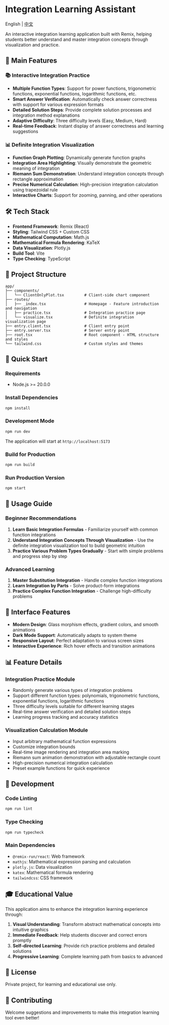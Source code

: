 # Integration Learning Assistant

English | [中文](./README.md)

An interactive integration learning application built with Remix, helping students better understand and master integration concepts through visualization and practice.

## 🌟 Main Features

### 📚 Interactive Integration Practice
- **Multiple Function Types**: Support for power functions, trigonometric functions, exponential functions, logarithmic functions, etc.
- **Smart Answer Verification**: Automatically check answer correctness with support for various expression formats
- **Detailed Solution Steps**: Provide complete solution processes and integration method explanations
- **Adaptive Difficulty**: Three difficulty levels (Easy, Medium, Hard)
- **Real-time Feedback**: Instant display of answer correctness and learning suggestions

### 📊 Definite Integration Visualization
- **Function Graph Plotting**: Dynamically generate function graphs
- **Integration Area Highlighting**: Visually demonstrate the geometric meaning of integration
- **Riemann Sum Demonstration**: Understand integration concepts through rectangle approximation
- **Precise Numerical Calculation**: High-precision integration calculation using trapezoidal rule
- **Interactive Charts**: Support for zooming, panning, and other operations

## 🛠 Tech Stack

- **Frontend Framework**: Remix (React)
- **Styling**: Tailwind CSS + Custom CSS
- **Mathematical Computation**: Math.js
- **Mathematical Formula Rendering**: KaTeX
- **Data Visualization**: Plotly.js
- **Build Tool**: Vite
- **Type Checking**: TypeScript

## 📁 Project Structure

```
app/
├── components/
│   └── ClientOnlyPlot.tsx         # Client-side chart component
├── routes/
│   ├── _index.tsx                 # Homepage - Feature introduction and navigation
│   ├── practice.tsx               # Integration practice page
│   └── visualize.tsx              # Definite integration visualization page
├── entry.client.tsx               # Client entry point
├── entry.server.tsx               # Server entry point
├── root.tsx                       # Root component - HTML structure and styles
└── tailwind.css                   # Custom styles and themes
```

## 🚀 Quick Start

### Requirements
- Node.js >= 20.0.0

### Install Dependencies
```bash
npm install
```

### Development Mode
```bash
npm run dev
```
The application will start at `http://localhost:5173`

### Build for Production
```bash
npm run build
```

### Run Production Version
```bash
npm start
```

## 🎯 Usage Guide

### Beginner Recommendations
1. **Learn Basic Integration Formulas** - Familiarize yourself with common function integrations
2. **Understand Integration Concepts Through Visualization** - Use the definite integration visualization tool to build geometric intuition
3. **Practice Various Problem Types Gradually** - Start with simple problems and progress step by step

### Advanced Learning
1. **Master Substitution Integration** - Handle complex function integrations
2. **Learn Integration by Parts** - Solve product-form integrations
3. **Practice Complex Function Integration** - Challenge high-difficulty problems

## 🎨 Interface Features

- **Modern Design**: Glass morphism effects, gradient colors, and smooth animations
- **Dark Mode Support**: Automatically adapts to system theme
- **Responsive Layout**: Perfect adaptation to various screen sizes
- **Interactive Experience**: Rich hover effects and transition animations

## 📊 Feature Details

### Integration Practice Module
- Randomly generate various types of integration problems
- Support different function types: polynomials, trigonometric functions, exponential functions, logarithmic functions
- Three difficulty levels suitable for different learning stages
- Real-time answer verification and detailed solution steps
- Learning progress tracking and accuracy statistics

### Visualization Calculation Module
- Input arbitrary mathematical function expressions
- Customize integration bounds
- Real-time image rendering and integration area marking
- Riemann sum animation demonstration with adjustable rectangle count
- High-precision numerical integration calculation
- Preset example functions for quick experience

## 🔧 Development

### Code Linting
```bash
npm run lint
```

### Type Checking
```bash
npm run typecheck
```

### Main Dependencies
- `@remix-run/react`: Web framework
- `mathjs`: Mathematical expression parsing and calculation
- `plotly.js`: Data visualization
- `katex`: Mathematical formula rendering
- `tailwindcss`: CSS framework

## 🎓 Educational Value

This application aims to enhance the integration learning experience through:

1. **Visual Understanding**: Transform abstract mathematical concepts into intuitive graphics
2. **Immediate Feedback**: Help students discover and correct errors promptly
3. **Self-directed Learning**: Provide rich practice problems and detailed solutions
4. **Progressive Learning**: Complete learning path from basics to advanced

## 📝 License

Private project, for learning and educational use only.

## 🤝 Contributing

Welcome suggestions and improvements to make this integration learning tool even better!
